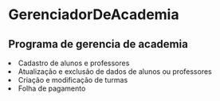 # GerenciadorDeAcademia
<h2>Programa de gerencia de academia</h2>
<li>Cadastro de alunos e professores</li>
<li>Atualização e exclusão de dados de alunos ou professores</li>
<li>Criação e modificação de turmas</li>
<li>Folha de pagamento</li>
